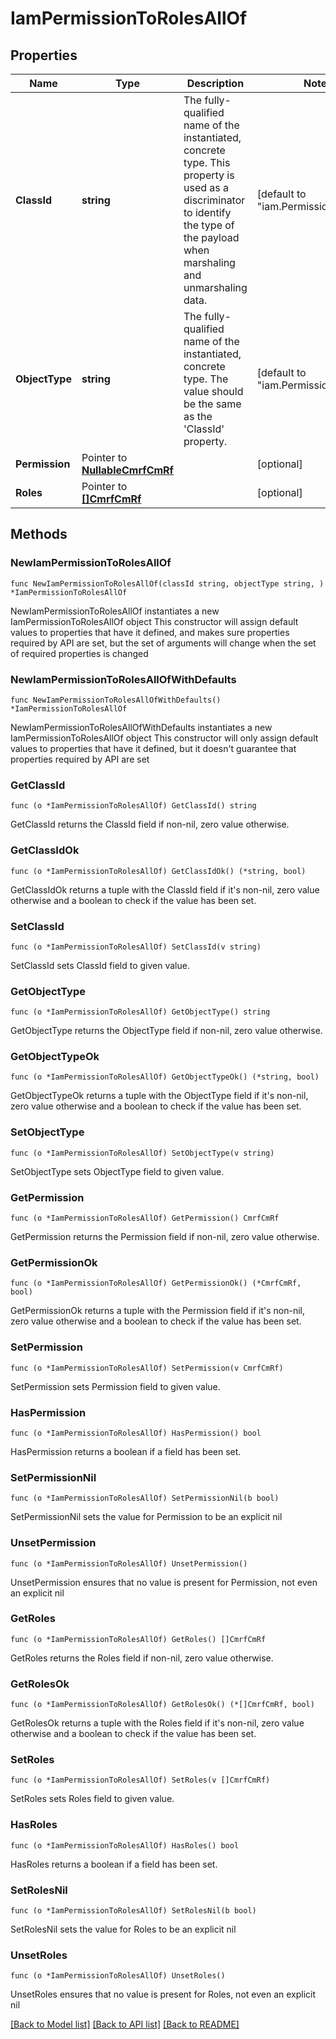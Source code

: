 # IamPermissionToRolesAllOf

## Properties

Name | Type | Description | Notes
------------ | ------------- | ------------- | -------------
**ClassId** | **string** | The fully-qualified name of the instantiated, concrete type. This property is used as a discriminator to identify the type of the payload when marshaling and unmarshaling data. | [default to "iam.PermissionToRoles"]
**ObjectType** | **string** | The fully-qualified name of the instantiated, concrete type. The value should be the same as the &#39;ClassId&#39; property. | [default to "iam.PermissionToRoles"]
**Permission** | Pointer to [**NullableCmrfCmRf**](cmrf.CmRf.md) |  | [optional] 
**Roles** | Pointer to [**[]CmrfCmRf**](cmrf.CmRf.md) |  | [optional] 

## Methods

### NewIamPermissionToRolesAllOf

`func NewIamPermissionToRolesAllOf(classId string, objectType string, ) *IamPermissionToRolesAllOf`

NewIamPermissionToRolesAllOf instantiates a new IamPermissionToRolesAllOf object
This constructor will assign default values to properties that have it defined,
and makes sure properties required by API are set, but the set of arguments
will change when the set of required properties is changed

### NewIamPermissionToRolesAllOfWithDefaults

`func NewIamPermissionToRolesAllOfWithDefaults() *IamPermissionToRolesAllOf`

NewIamPermissionToRolesAllOfWithDefaults instantiates a new IamPermissionToRolesAllOf object
This constructor will only assign default values to properties that have it defined,
but it doesn't guarantee that properties required by API are set

### GetClassId

`func (o *IamPermissionToRolesAllOf) GetClassId() string`

GetClassId returns the ClassId field if non-nil, zero value otherwise.

### GetClassIdOk

`func (o *IamPermissionToRolesAllOf) GetClassIdOk() (*string, bool)`

GetClassIdOk returns a tuple with the ClassId field if it's non-nil, zero value otherwise
and a boolean to check if the value has been set.

### SetClassId

`func (o *IamPermissionToRolesAllOf) SetClassId(v string)`

SetClassId sets ClassId field to given value.


### GetObjectType

`func (o *IamPermissionToRolesAllOf) GetObjectType() string`

GetObjectType returns the ObjectType field if non-nil, zero value otherwise.

### GetObjectTypeOk

`func (o *IamPermissionToRolesAllOf) GetObjectTypeOk() (*string, bool)`

GetObjectTypeOk returns a tuple with the ObjectType field if it's non-nil, zero value otherwise
and a boolean to check if the value has been set.

### SetObjectType

`func (o *IamPermissionToRolesAllOf) SetObjectType(v string)`

SetObjectType sets ObjectType field to given value.


### GetPermission

`func (o *IamPermissionToRolesAllOf) GetPermission() CmrfCmRf`

GetPermission returns the Permission field if non-nil, zero value otherwise.

### GetPermissionOk

`func (o *IamPermissionToRolesAllOf) GetPermissionOk() (*CmrfCmRf, bool)`

GetPermissionOk returns a tuple with the Permission field if it's non-nil, zero value otherwise
and a boolean to check if the value has been set.

### SetPermission

`func (o *IamPermissionToRolesAllOf) SetPermission(v CmrfCmRf)`

SetPermission sets Permission field to given value.

### HasPermission

`func (o *IamPermissionToRolesAllOf) HasPermission() bool`

HasPermission returns a boolean if a field has been set.

### SetPermissionNil

`func (o *IamPermissionToRolesAllOf) SetPermissionNil(b bool)`

 SetPermissionNil sets the value for Permission to be an explicit nil

### UnsetPermission
`func (o *IamPermissionToRolesAllOf) UnsetPermission()`

UnsetPermission ensures that no value is present for Permission, not even an explicit nil
### GetRoles

`func (o *IamPermissionToRolesAllOf) GetRoles() []CmrfCmRf`

GetRoles returns the Roles field if non-nil, zero value otherwise.

### GetRolesOk

`func (o *IamPermissionToRolesAllOf) GetRolesOk() (*[]CmrfCmRf, bool)`

GetRolesOk returns a tuple with the Roles field if it's non-nil, zero value otherwise
and a boolean to check if the value has been set.

### SetRoles

`func (o *IamPermissionToRolesAllOf) SetRoles(v []CmrfCmRf)`

SetRoles sets Roles field to given value.

### HasRoles

`func (o *IamPermissionToRolesAllOf) HasRoles() bool`

HasRoles returns a boolean if a field has been set.

### SetRolesNil

`func (o *IamPermissionToRolesAllOf) SetRolesNil(b bool)`

 SetRolesNil sets the value for Roles to be an explicit nil

### UnsetRoles
`func (o *IamPermissionToRolesAllOf) UnsetRoles()`

UnsetRoles ensures that no value is present for Roles, not even an explicit nil

[[Back to Model list]](../README.md#documentation-for-models) [[Back to API list]](../README.md#documentation-for-api-endpoints) [[Back to README]](../README.md)



